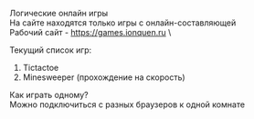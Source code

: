 Логические онлайн игры \
На сайте находятся только игры с онлайн-составляющей \
Рабочий сайт - https://games.ionquen.ru \

Текущий список игр: 
1. Tictactoe 
2. Minesweeper (прохождение на скорость) 

Как играть одному? \
Можно подключиться с разных браузеров к одной комнате